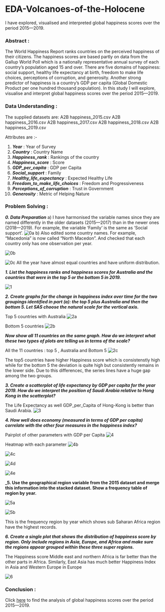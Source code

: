 # EDA-Volcanoes-of-the-Holocene
I have explored, visualised and interpreted global happiness scores over the period 2015—2019.

### Abstract :

The World Happiness Report ranks countries on the perceived happiness of their citizens. The happiness scores are based partly on data from the Gallup World Poll which is a nationally representative annual survey of each country’s population aged 15 and over.
There are five domains of happiness: social support, healthy life expectancy at birth, freedom to make life choices, perceptions of corruption, and generosity. Another strong predictor of happiness is a country’s GDP per capita (Global Domestic Product per one hundred thousand population).
In this study I will explore, visualise and interpret global happiness scores over the period 2015—2019.

### Data Understanding :

The supplied datasets are:
A2B happiness_2015.csv
A2B happiness_2016.csv
A2B happiness_2017.csv
A2B happiness_2018.csv
A2B happiness_2019.csv

Attributes are :-
1. **_Year_** : Year of Survey
2. **_Country_** : Country Name
3. **_Happiness_rank_** : Rankings of the country
4. **_Happiness_score_** : Score
5. **_GDP_per_capita_** : GDP per Capita
6. **_Social_support_** : Family
7. **_Healthy_life_expectancy_** : Expected Healthy Life
8. **_Freedom_to_make_life_choices_** : Freedom and Progressiveness
9. **_Perceptions_of_corruption_** : Trust in Government
10. **_Generosity_** : Metric of Helping Nature


### Problem Solving :

**_0. Data Preparation_**
    a) I have harmonised the variable names since they are named differently in the older datasets (2015—2017) than in the newer ones (2018—2019). For example, the variable ‘Family’ is the same as ‘Social support’.
![0a](https://github.com/AbhishekKumar-0311/Micro-Projects/blob/main/EDA-Global-Happiness-Index/png/0a.png)
    b) Also edited some country names. For example, “Macedonia” is now called “North Macedon”. And checked that each country only has one observation per year.

![0b](https://github.com/AbhishekKumar-0311/Micro-Projects/blob/main/EDA-Global-Happiness-Index/png/0b.png)

![0c](https://github.com/AbhishekKumar-0311/Micro-Projects/blob/main/EDA-Global-Happiness-Index/png/0c.png)
All the year have almost equal countries and have uniform distribution.

**_1. List the happiness ranks and happiness scores for Australia and the countries that were in the top 5 or the bottom 5 in 2019._**

![1](https://github.com/AbhishekKumar-0311/Micro-Projects/blob/main/EDA-Global-Happiness-Index/png/1.png)

**_2. Create graphs for the change in happiness index over time for the two groupings identified in part (a): the top 5 plus Australia and then the bottom 5. Let SAS choose the natural scale for the vertical axis._**

Top 5 countries with Australia
![2a](https://github.com/AbhishekKumar-0311/Micro-Projects/blob/main/EDA-Global-Happiness-Index/png/2a.png)

Bottom 5 countries
![2b](https://github.com/AbhishekKumar-0311/Micro-Projects/blob/main/EDA-Global-Happiness-Index/png/2b.png)


**_Now show all 11 countries on the same graph. How do we interpret what these two types of plots are telling us in terms of the scale?_**

All the 11 countries : top 5 , Australia and Bottom 5
![2c](https://github.com/AbhishekKumar-0311/Micro-Projects/blob/main/EDA-Global-Happiness-Index/png/2c.png)

The top5 countries have higher Happiness score which is consistenstly high while for the bottom 5 the deviation is quite high but consistently remains in the lower side.
Due to this differencec, the series lines have a huge gap among the two groups.

**_3. Create a scatterplot of life expectancy by GDP per capita for the year 2019. How do we interpret the position of Saudi Arabia relative to Hong Kong in the scatterplot?_**

The Life Expectancy as well GDP_per_Capita of Hong-Kong is better than Saudi Arabia.
![3](https://github.com/AbhishekKumar-0311/Micro-Projects/blob/main/EDA-Global-Happiness-Index/png/3.png)

**_4. How well does economy (measured in terms of GDP per capita) correlate with the other four measures in the happiness index?_**

Pairplot of other parameters with GDP per Capita
![4](https://github.com/AbhishekKumar-0311/Micro-Projects/blob/main/EDA-Global-Happiness-Index/png/4.png)

Heatmap with each parameter
![4b](https://github.com/AbhishekKumar-0311/Micro-Projects/blob/main/EDA-Global-Happiness-Index/png/4b.png)

![4c](https://github.com/AbhishekKumar-0311/Micro-Projects/blob/main/EDA-Global-Happiness-Index/png/4c.png)

![4d](https://github.com/AbhishekKumar-0311/Micro-Projects/blob/main/EDA-Global-Happiness-Index/png/4d.png)

![4e](https://github.com/AbhishekKumar-0311/Micro-Projects/blob/main/EDA-Global-Happiness-Index/png/4e.png)

**_5. Use the geographical region variable from the 2015 dataset and merge this information into the stacked dataset. Show a frequency table of region by year.**

![5a](https://github.com/AbhishekKumar-0311/Micro-Projects/blob/main/EDA-Global-Happiness-Index/png/5a.png)

![5b](https://github.com/AbhishekKumar-0311/Micro-Projects/blob/main/EDA-Global-Happiness-Index/png/5b.png)

This is the frequency region by year which shows sub Saharan Africa region have the highest records.

**_6. Create a single plot that shows the distribution of happiness score by region. Only include regions in Asia, Europe, and Africa and make sure the regions appear grouped within these three super regions._**

The Happiness score Middle east and northern Africa is far better than the other parts in Africa.
Similarly, East Asia has much better Happiness Index in Asia and Western Europe in Europe

![6](https://github.com/AbhishekKumar-0311/Micro-Projects/blob/main/EDA-Global-Happiness-Index/png/6.png)


### Conclusion :

Click [here](https://github.com/AbhishekKumar-0311/Micro-Projects/blob/main/EDA-Global-Happiness-Index/AnalysisResult/AnalysisDocument.docx) to find the analysis of global happiness scores over the period 2015—2019.
